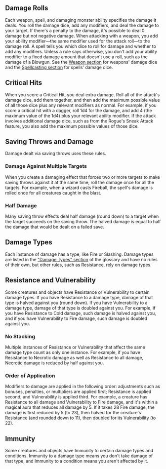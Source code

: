 
## Damage Rolls
Each weapon, spell, and damaging monster ability specifies the damage it deals. You roll the damage dice, add any modifiers, and deal the damage to your target. If there's a penalty to the damage, it's possible to deal 0 damage but not negative damage.
When attacking with a weapon, you add your ability modifier—the same modifier used for the attack roll—to the damage roll. A spell tells you which dice to roll for damage and whether to add any modifiers. Unless a rule says otherwise, you don't add your ability modifier to a fixed damage amount that doesn't use a roll, such as the damage of a Blowgun. See the [Weapon section](https://lolindhir.github.io/PnP/rules/equipment/weapons) for weapons' damage dice and the [Spellcasting section](https://lolindhir.github.io/PnP/rules/general/spellcasting) for spells' damage dice.



## Critical Hits
When you score a Critical Hit, you deal extra damage. Roll all of the attack's damage dice, add them together, and then add the maximum possible value of all those dice plus any relevant modifiers as normal.
For example, if you score a critical hit with a dagger, roll 1d4 for the damage, and add 4 (the maximum value of the 1d4) plus your relevant ability modifier.
If the attack involves additional damage dice, such as from the Rogue's Sneak Attack feature, you also add the maximum possible values of those dice.



## Saving Throws and Damage
Damage dealt via saving throws uses these rules.

### Damage Against Multiple Targets
When you create a damaging effect that forces two or more targets to make saving throws against it at the same time, roll the damage once for all the targets. For example, when a wizard casts Fireball, the spell's damage is rolled once for all creatures caught in the blast.

### Half Damage
Many saving throw effects deal half damage (round down) to a target when the target succeeds on the saving throw. The halved damage is equal to half the damage that would be dealt on a failed save.



## Damage Types
Each instance of damage has a type, like Fire or Slashing. Damage types are listed in the ["Damage Types" section](https://lolindhir.github.io/PnP/rules/glossary/damage_types) of the glossary and have no rules of their own, but other rules, such as Resistance, rely on damage types.



## Resistance and Vulnerability
Some creatures and objects have Resistance or Vulnerability to certain damage types. If you have Resistance to a damage type, damage of that type is halved against you (round down). If you have Vulnerability to a damage type, damage of that type is doubled against you. For example, if you have Resistance to Cold damage, such damage is halved against you, and if you have Vulnerability to Fire damage, such damage is doubled against you.

### No Stacking
Multiple instances of Resistance or Vulnerability that affect the same damage type count as only one instance. For example, if you have Resistance to Necrotic damage as well as Resistance to all damage, Necrotic damage is reduced by half against you.

### Order of Application
Modifiers to damage are applied in the following order: adjustments such as bonuses, penalties, or multipliers are applied first; Resistance is applied second; and Vulnerability is applied third. For example, a creature has Resistance to all damage and Vulnerability to Fire damage, and it's within a magical aura that reduces all damage by 5. If it takes 28 Fire damage, the damage is first reduced by 5 (to 23), then halved for the creature's Resistance (and rounded down to 11), then doubled for its Vulnerability (to 22).



## Immunity
Some creatures and objects have Immunity to certain damage types and conditions. Immunity to a damage type means you don't take damage of that type, and Immunity to a condition means you aren't affected by it.